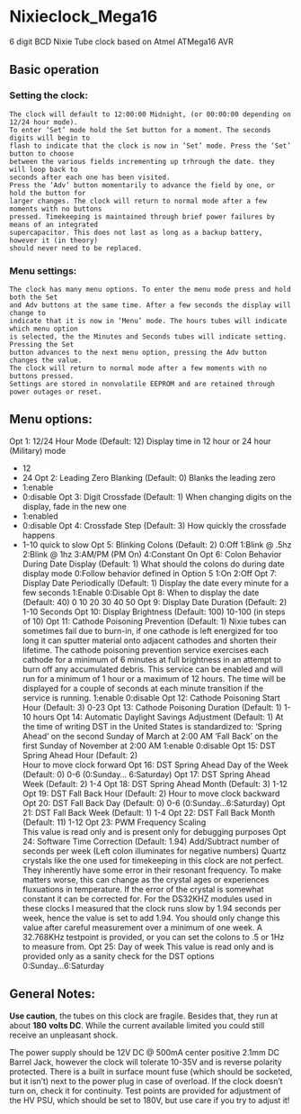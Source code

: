 # Nixieclock_Mega16
6 digit BCD Nixie Tube clock based on Atmel ATMega16 AVR
## Basic operation
### Setting the clock:
	The clock will default to 12:00:00 Midnight, (or 00:00:00 depending on 12/24 hour mode). 
	To enter ‘Set’ mode hold the Set button for a moment. The seconds digits will begin to 
	flash to indicate that the clock is now in ‘Set’ mode. Press the ‘Set’ button to choose 
	between the various fields incrementing up trhrough the date. they will loop back to 
	seconds after each one has been visited. 
	Press the ‘Adv’ button momentarily to advance the field by one, or hold the button for 
	larger changes. The clock will return to normal mode after a few moments with no buttons 
	pressed. Timekeeping is maintained through brief power failures by means of an integrated 
	supercapacitor. This does not last as long as a backup battery, however it (in theory) 
	should never need to be replaced.

### Menu settings:
	The clock has many menu options. To enter the menu mode press and hold both the Set 
	and Adv buttons at the same time. After a few seconds the display will change to 
	indicate that it is now in ‘Menu’ mode. The hours tubes will indicate which menu option 
	is selected, the the Minutes and Seconds tubes will indicate setting. Pressing the Set 
	button advances to the next menu option, pressing the Adv button changes the value. 
	The clock will return to normal mode after a few moments with no buttons pressed. 
	Settings are stored in nonvolatile EEPROM and are retained through power outages or reset.

## Menu options:
Opt 1: 	12/24 Hour Mode	 (Default: 12)
	Display time in 12 hour or 24 hour (Military) mode
  - 12
  - 24
Opt 2: 	Leading Zero Blanking	 (Default: 0)
	Blanks the leading zero
  - 1:enable
  - 0:disable
Opt 3:  Digit Crossfade		(Default: 1)
	When changing digits on the display, fade in the new one
  - 1:enabled
  - 0:disable
Opt 4:  Crossfade Step		(Default: 3)
	How quickly the crossfade happens
  - 1-10 quick to slow
 Opt 5:  Blinking Colons 		(Default: 2)
		0:Off
		1:Blink @ .5hz
		2:Blink @ 1hz
		3:AM/PM (PM On)
		4:Constant On
 Opt 6:  Colon Behavior During Date Display	(Default: 1)
	What should the colons do during date display mode
		0:Follow behavior defined in Option 5
		1:On
		2:Off
 Opt 7:  Display Date Periodically			(Default: 1)
	Display the date every minute for a few seconds
		1:Enable
		0:Disable
 Opt 8:  When to display the date		(Default: 40)
		0
		10
		20
		30
		40
		50
 Opt 9:   Display Date Duration			(Default: 2)
		1-10	Seconds
 Opt 10: Display Brightness			(Default: 100)
		10-100  (in steps of 10)
 Opt 11: Cathode Poisoning Prevention		(Default: 1)
	Nixie tubes can sometimes fail due to burn-in, if one cathode 
	is left energized for too long it can sputter 	material onto 
	adjacent cathodes and shorten their lifetime. The cathode 
	poisoning prevention service exercises each cathode for a 
	minimum of 6 minutes at full brightness in an attempt to 
	burn off any accumulated debris. This service can be enabled 
	and will run for a minimum of 1 hour or a maximum of 12 hours. 
	The time will be displayed for a couple of seconds at each 
	minute transition if the service is running.
		1:enable
		0:disable
 Opt 12: Cathode Poisoning Start Hour		(Default: 3)
		0-23
 Opt 13: Cathode Poisoning Duration		(Default: 1)
		1-10 hours
 Opt 14: Automatic Daylight Savings Adjustment	(Default: 1)
	At the time of writing DST in the United States is standardized to:
	‘Spring Ahead’ on the second Sunday of March at 2:00 AM
	‘Fall Back’ on the first Sunday of November at 2:00 AM
		1:enable
		0:disable
 Opt 15: DST Spring Ahead Hour			(Default: 2)	
	Hour to move clock forward
 Opt 16: DST Spring Ahead Day of the Week	(Default: 0)
		0-6 	(0:Sunday… 6:Saturday)
 Opt 17: DST Spring Ahead Week			(Default: 2)
		1-4
 Opt 18: DST Spring Ahead Month		(Default: 3)
		1-12
 Opt 19: DST Fall Back Hour			(Default: 2)
	Hour to move clock backward
 Opt 20: DST Fall Back Day			(Default: 0)
		0-6 	(0:Sunday…6:Saturday)
 Opt 21: DST Fall Back Week			(Default: 1)
		1-4
 Opt 22: DST Fall Back Month			(Default: 11)
	 1-12
 Opt 23: PWM Frequency Scaling		
	 This value is read only and is present only for debugging purposes
 Opt 24: Software Time Correction		(Default: 1.94)
	 Add/Subtract number of seconds per week
	(Left colon illuminates for negative numbers)
	Quartz crystals like the one used for timekeeping in this clock are not 
	perfect. They inherently have some error in their resonant frequency. 
	To make matters worse, this can change as the crystal ages or experiences 
	fluxuations in temperature. If the error of the crystal is somewhat 
	constant it can be corrected for. For the DS32KHZ modules used in these 
	clocks I measured that the clock runs slow by 1.94 seconds per week, hence 
	the value is set to add 1.94. You should only change this value after 
	careful measurement over a minimum of one week. A 32.768KHz testpoint is 
	provided, or you can set the colons to .5 or 1Hz to measure from.
 Opt 25: Day of week
	This value is read only and is provided only as a sanity check for the DST options 			
		0:Sunday…6:Saturday

## General Notes:
**Use caution**, the tubes on this clock are fragile. Besides that, they run at about **180**
**volts DC**. While the current available limited you could still receive an unpleasant shock.

The power supply should be 12V DC @ 500mA center positive 2.1mm DC Barrel Jack, 
however the clock will tolerate 10-35V and is reverse polarity protected. There is a 
built in surface mount fuse (which should be socketed, but it isn’t) next to the power 
plug in case of overload. If the clock doesn’t turn on, check it for continuity. Test 
points are provided for adjustment of the HV PSU, which should be set to 180V, but use 
care if you try to adjust it!
